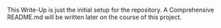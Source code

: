 This Write-Up is just the initial setup for the repository. A Comprehensive README.md will be written later on the course of this project.
